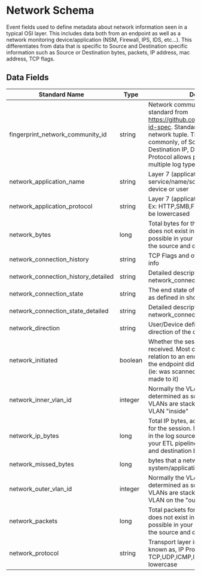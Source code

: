 # Network Schema
Event fields used to define metadata about network information seen in a typical OSI layer. This includes data both from an endpoint as well as a network monitoring device/application (NSM, Firewall, IPS, IDS, etc...). This differentiates from data that is specific to Source and Destination specific information such as Source or Destination bytes, packets, IP address, mac address, TCP flags.

## Data Fields
|Standard Name|Type|Description|Sample Value|
|---|---|---|---|
| fingerprint_network_community_id    | string  | Network community ID as outlined by the standard from https://github.com/corelight/community-id-spec. Standardized hashing of network tuple. The combination, most commonly, of Source IP, Source Port, Destination IP, Destination Port, and IP Protocol allows pivoting between multiple log types | `1:EeVyZ07VGj1n0rld+xCLFdM+u8M=`
| network_application_name            | string  | Layer 7 (application) name specific to service/name/software as provided by a device or user                                                                                                                                                                                                         | `google-drive`
| network_application_protocol        | string  | Layer 7 (application) in the OSI model. Ex: HTTP,SMB,FTP,SSH, etc. This should be lowercased                                                                                                                                                                                                         | `HTTP`
| network_bytes                       | long    | Total bytes for the session. If this field does not exist in the log source, then its possible in your ETL pipeline to combine the source and destination bytes                                                                                                                                      | `102034`
| network_connection_history          | string  | TCP Flags and other potential IP header info                                                                                                                                                                                                                                                         | 
| network_connection_history_detailed | string  | Detailed description of the information in network_connection_history                                                                                                                                                                                                                                | 
| network_connection_state            | string  | The end state of the session/connection as defined in short abbreviation                                                                                                                                                                                                                             | 
| network_connection_state_detailed   | string  | Detailed description of the information in network_connection_state                                                                                                                                                                                                                                  | 
| network_direction                   | string  | User/Device defined name of the direction of the connection                                                                                                                                                                                                                                          | `outbound`
| network_initiated                   | boolean | Whether the session was initiated or received. Most commonly used in relation to an endpoint/device. False = the endpoint did not initiate the session (ie: was scanned or RDP connection made to it)                                                                                                | `TRUE`
| network_inner_vlan_id               | integer | Normally the VLAN can not be determined as source/destination and VLANs are stacked/wrapped. This is the VLAN "inside"                                                                                                                                                                               | `150`
| network_ip_bytes                    | long    | Total IP bytes, according to ip headers, for the session. If this field does not exist in the log source, then its possible in your ETL pipeline to combine the source and destination bytes                                                                                                         | `14564`
| network_missed_bytes                | long    | bytes that a network sensor or other system/application may have missed                                                                                                                                                                                                                              | `5`
| network_outer_vlan_id               | integer | Normally the VLAN can not be determined as source/destination and VLANs are stacked/wrapped. This is the VLAN on the "outside"                                                                                                                                                                       | `160`
| network_packets                     | long    | Total packets for the session. If this field does not exist in the log source, then its possible in your ETL pipeline to combine the source and destination packets                                                                                                                                  | `143`
| network_protocol                    | string  | Transport layer in the OSI model. Also known as, IP Protocol. Ex: TCP,UDP,ICMP,ICMP-v6, etc. Convert to lowercase                                                                                                                                                                                    | `tcp`
